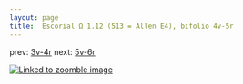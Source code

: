 ```yaml
---
layout: page
title:  Escorial Ω 1.12 (513 = Allen E4), bifolio 4v-5r
---
```


prev: [3v-4r](../3v-4r/) next: [5v-6r](../5v-6r/)



[![Linked to zoomble image](http://www.homermultitext.org/iipsrv?IIIF=/project/homer/pyramidal/deepzoom/hmt/e3bifolio/v1/E3_4v_5r.tif/full/2000,/0/default.jpg)](http://www.homermultitext.org/ict2/?urn=urn:cite2:hmt:e3bifolio.v1:E3_4v_5r)

